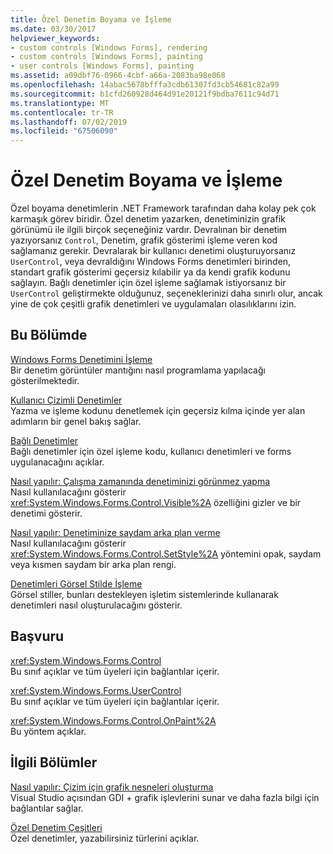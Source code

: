 ```yaml
---
title: Özel Denetim Boyama ve İşleme
ms.date: 03/30/2017
helpviewer_keywords:
- custom controls [Windows Forms], rendering
- custom controls [Windows Forms], painting
- user controls [Windows Forms], painting
ms.assetid: a09dbf76-0966-4cbf-a66a-2083ba98e068
ms.openlocfilehash: 14abac5678bfffa3cdb61307fd3cb54681c82a99
ms.sourcegitcommit: b1cfd260928d464d91e20121f9bdba7611c94d71
ms.translationtype: MT
ms.contentlocale: tr-TR
ms.lasthandoff: 07/02/2019
ms.locfileid: "67506090"
---
```

# <a name="custom-control-painting-and-rendering"></a>Özel Denetim Boyama ve İşleme
Özel boyama denetimlerin .NET Framework tarafından daha kolay pek çok karmaşık görev biridir. Özel denetim yazarken, denetiminizin grafik görünümü ile ilgili birçok seçeneğiniz vardır. Devralınan bir denetim yazıyorsanız `Control`, Denetim, grafik gösterimi işleme veren kod sağlamanız gerekir. Devralarak bir kullanıcı denetimi oluşturuyorsanız `UserControl`, veya devraldığını Windows Forms denetimleri birinden, standart grafik gösterimi geçersiz kılabilir ya da kendi grafik kodunu sağlayın. Bağlı denetimler için özel işleme sağlamak istiyorsanız bir `UserControl` geliştirmekte olduğunuz, seçeneklerinizi daha sınırlı olur, ancak yine de çok çeşitli grafik denetimleri ve uygulamaları olasılıklarını izin.  
  
## <a name="in-this-section"></a>Bu Bölümde  
 [Windows Forms Denetimini İşleme](rendering-a-windows-forms-control.md)  
 Bir denetim görüntüler mantığını nasıl programlama yapılacağı gösterilmektedir.  
  
 [Kullanıcı Çizimli Denetimler](user-drawn-controls.md)  
 Yazma ve işleme kodunu denetlemek için geçersiz kılma içinde yer alan adımların bir genel bakış sağlar.  
  
 [Bağlı Denetimler](constituent-controls.md)  
 Bağlı denetimler için özel işleme kodu, kullanıcı denetimleri ve forms uygulanacağını açıklar.  
  
 [Nasıl yapılır: Çalışma zamanında denetiminizi görünmez yapma](how-to-make-your-control-invisible-at-run-time.md)  
 Nasıl kullanılacağını gösterir <xref:System.Windows.Forms.Control.Visible%2A> özelliğini gizler ve bir denetimi gösterir.  
  
 [Nasıl yapılır: Denetiminize saydam arka plan verme](how-to-give-your-control-a-transparent-background.md)  
 Nasıl kullanılacağını gösterir <xref:System.Windows.Forms.Control.SetStyle%2A> yöntemini opak, saydam veya kısmen saydam bir arka plan rengi.  
  
 [Denetimleri Görsel Stilde İşleme](rendering-controls-with-visual-styles.md)  
 Görsel stiller, bunları destekleyen işletim sistemlerinde kullanarak denetimleri nasıl oluşturulacağını gösterir.  
  
## <a name="reference"></a>Başvuru  
 <xref:System.Windows.Forms.Control>  
 Bu sınıf açıklar ve tüm üyeleri için bağlantılar içerir.  
  
 <xref:System.Windows.Forms.UserControl>  
 Bu sınıf açıklar ve tüm üyeleri için bağlantılar içerir.  
  
 <xref:System.Windows.Forms.Control.OnPaint%2A>  
 Bu yöntem açıklar.  
  
## <a name="related-sections"></a>İlgili Bölümler  
 [Nasıl yapılır: Çizim için grafik nesneleri oluşturma](../advanced/how-to-create-graphics-objects-for-drawing.md)  
 Visual Studio açısından GDI + grafik işlevlerini sunar ve daha fazla bilgi için bağlantılar sağlar.  
  
 [Özel Denetim Çeşitleri](varieties-of-custom-controls.md)  
 Özel denetimler, yazabilirsiniz türlerini açıklar.
